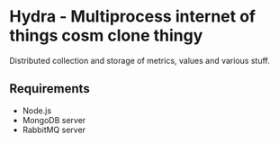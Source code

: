 Hydra - Multiprocess internet of things cosm clone thingy
=========================================================

Distributed collection and storage of metrics, values
and various stuff.





Requirements
------------
 * Node.js
 * MongoDB server
 * RabbitMQ server